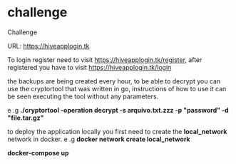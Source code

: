 # challenge
Challenge

URL: https://hiveapplogin.tk

To login register need to visit https://hiveapplogin.tk/register, after registered you have to visit https://hiveapplogin.tk/login

the backups are being created every hour, to be able to decrypt you can use the cryptortool that was written in go, instructions of how to use it can be seen executing
the tool without any parameters.

e .g **./cryptortool -operation decrypt -s arquivo.txt.zzz -p "password" -d "file.tar.gz"**

to deploy the application locally you first need to create the **local_network** network in docker.
e .g **docker network create local_network**

**docker-compose up**



